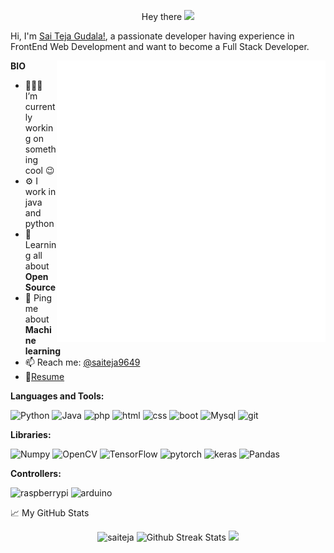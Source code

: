 <p align="center"> Hey there <img src="https://media.giphy.com/media/hvRJCLFzcasrR4ia7z/giphy.gif" width="25px" />
<br />

Hi, I'm [Sai Teja Gudala!](https://saiteja9649.github.io/), a passionate developer having experience in FrontEnd Web Development and want to become a Full Stack Developer.

  <img align="right" alt="GIF" src="https://github.com/saiteja9649/saiteja9649/blob/main/67017-code-animation.gif" width="430" height="450" />
  
**BIO**

- 👨🏽‍💻 I’m currently working on something cool :wink:
- ⚙️ I work in java and python
- 🌱 Learning all about **Open Source**
- 💬 Ping me about **Machine learning**
- 📫 Reach me: [@saiteja9649](https://www.linkedin.com/in/sai-teja-gudala-a8538516a/)
- 📝[Resume](https://drive.google.com/file/d/1gpmoEjAmVoXV1j4oz_Nju2YOlMVY7ltF/view?usp=sharing)

**Languages and Tools:**  
 <p>
<img src="https://img.shields.io/badge/Python-4B8BBE?logo=python&logoColor=FFE873&style-the-badge" alt="Python"/>
<img src="https://img.shields.io/badge/Java-E34F26?logo=java&logoColor=white&style-the-badge" alt="Java"/>
<img src="https://img.shields.io/badge/php-8993be?logo=php&logoColor=white&style-the-badge" alt="php"/>
<img src="https://img.shields.io/badge/HTML-E34F26?logo=html5&logoColor=white&style-the-badge" alt="html"  />
  
<img src="https://img.shields.io/badge/CSS-ffcccc?logo=css3&logoColor=white&style-the-badge" alt="css"  />

<img src="https://img.shields.io/badge/BootStrap-003b5f?logo=bootstrap&logoColor=white&style-the-badge" alt="boot"  />

<img src="https://img.shields.io/badge/Mysql-303030?logo=mysql&logoColor=white&style-the-badge" alt="Mysql"/>

<img src="https://img.shields.io/badge/Git-DC3E15?logo=git&logoColor=white&style-the-badge" alt="git"/>
 </p>

**Libraries:**
<p>
<img src="https://img.shields.io/badge/Numpy-white?logo=numpy&logoColor=306998&style-the-badge" alt="Numpy"/>
<img src="https://img.shields.io/badge/OpenCV-grey?logo=opencv" alt="OpenCV"/>
<img src="https://img.shields.io/badge/TensorFlow-white?logo=tensorflow" alt="TensorFlow"/>  
<img src="https://img.shields.io/badge/PyTorch-white?logo=pytorch" alt="pytorch"/>
<img src="https://img.shields.io/badge/Keras-E34F26?logo=keras" alt="keras"/>
<img src="https://img.shields.io/badge/Pandas-3e344c?logo=pandas" alt="Pandas"/>
</p>

**Controllers:**
<p>
<img src="https://img.shields.io/badge/RaspberryPi-black?logo=raspberrypi&logoColor=bc1142&style-the-badge" alt="raspberrypi"/>  
<img src="https://img.shields.io/badge/Arduino-black?logo=arduino" alt="arduino"/>
</p>
📈 My GitHub Stats
<br />

<p align="center"> <img src="https://github-readme-stats.vercel.app/api?username=saiteja9649&show_icons=true&theme=gotham&bg_color=0,000000,010002" alt="saiteja" />
 <img src="https://github-readme-streak-stats.herokuapp.com/?user=saiteja9649&theme=gotham" alt="Github Streak Stats">
 <img src="https://activity-graph.herokuapp.com/graph?username=saiteja9649&theme=react-dark&color=45EBA5&line=C0C0C0&point=0">

